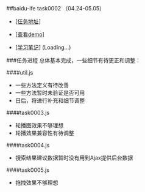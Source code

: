 ##baidu-ife task0002 （04.24-05.05）

- [[任务地址]](https://github.com/baidu-ife/ife/tree/master/task/task0002)

- [[查看demo]](http://zchen9.github.io/baidu-ife-task/task0002/zchen9/task0002.html)


- [[学习笔记]](http://zchen9.github.io/baidu-ife/2015/05/07/baidu-ife-task0002-Note.html) (Loading...)

###任务进程
总体基本完成，一些细节有待更正和调整：

####util.js
* 一些方法定义有待改善
* 一些方法暂时未验证是否可用
* 日后，将进行补充和细节调整

####task0003.js
* 轮播图效果不够理想
* 轮播效果兼容性有待调整

####task0004.js
* 搜索结果建议数据暂时没有用到Ajax提供后台数据

####task0005.js
* 拖拽效果不够理想
